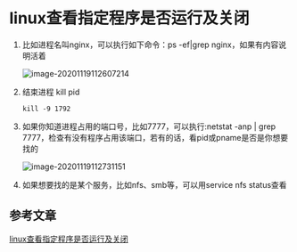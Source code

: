# linux查看指定程序是否运行及关闭

1. 比如进程名叫nginx，可以执行如下命令：ps -ef|grep nginx，如果有内容说明活着

   ![image-20201119112607214](https://zszblog.oss-cn-beijing.aliyuncs.com/zszblog/blogimage-master/img/image-20201119112607214.png)

2. 结束进程 kill  pid

   ```
   kill -9 1792
   ```

3. 如果你知道进程占用的端口号，比如7777，可以执行:netstat -anp | grep 7777，检查有没有程序占用该端口，若有的话，看pid或pname是否是你想要找的

   ![image-20201119112731151](https://zszblog.oss-cn-beijing.aliyuncs.com/zszblog/blogimage-master/img/image-20201119112731151.png)

4. 如果想要找的是某个服务，比如nfs、smb等，可以用service nfs status查看

## 参考文章

[linux查看指定程序是否运行及关闭](https://blog.csdn.net/chuanyu/article/details/45247265)

